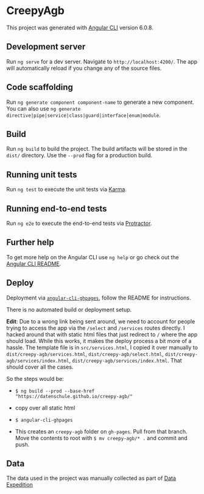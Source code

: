 # CreepyAgb

This project was generated with [Angular CLI](https://github.com/angular/angular-cli) version 6.0.8.

## Development server

Run `ng serve` for a dev server. Navigate to `http://localhost:4200/`. The app will automatically reload if you change any of the source files.

## Code scaffolding

Run `ng generate component component-name` to generate a new component. You can also use `ng generate directive|pipe|service|class|guard|interface|enum|module`.

## Build

Run `ng build` to build the project. The build artifacts will be stored in the `dist/` directory. Use the `--prod` flag for a production build.

## Running unit tests

Run `ng test` to execute the unit tests via [Karma](https://karma-runner.github.io).

## Running end-to-end tests

Run `ng e2e` to execute the end-to-end tests via [Protractor](http://www.protractortest.org/).

## Further help

To get more help on the Angular CLI use `ng help` or go check out the [Angular CLI README](https://github.com/angular/angular-cli/blob/master/README.md).

## Deploy

Deployment via [`angular-cli-ghpages`](https://github.com/angular-schule/angular-cli-ghpages), follow the README for instructions.

There is no automated build or deployment setup.

**Edit**: Due to a wrong link being sent around, we need to account for people trying to access the app via the `/select` and `/services` routes directly.
I hacked around that with static html files that just redirect to `/` where the app should load.
While this works, it makes the deploy process a bit more of a hassle. The template file is in `src/services.html`, I copied it over manually to `dist/creepy-agb/services.html`, `dist/creepy-agb/select.html`, `dist/creepy-agb/services/index.html`, `dist/creepy-agb/services/index.html`. That should cover all the cases.

So the steps would be:

- `$ ng build --prod --base-href "https://datenschule.github.io/creepy-agb/"`

- copy over all static html

- `$ angular-cli-ghpages`

- This creates an `creepy-agb` folder on `gh-pages`. Pull from that branch. Move the contents to root with `$ mv creepy-agb/* .` and commit and push.

## Data

The data used in the project was manually collected as part of [Data Expedition](https://datenschule.de/blog/2018/07/DS-data-expedition-datenspaziergang/)
